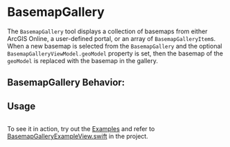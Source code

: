 # BasemapGallery

The `BasemapGallery` tool displays a collection of basemaps from either ArcGIS Online, a user-defined portal, or an array of `BasemapGalleryItem`s. When a new basemap is selected from the `BasemapGallery` and the optional `BasemapGalleryViewModel.geoModel` property is set, then the basemap of the `geoModel` is replaced with the basemap in the gallery.

## BasemapGallery Behavior:

## Usage

```swift
```

To see it in action, try out the [Examples](../../Examples) and refer to [BasemapGalleryExampleView.swift](../../Examples/Examples/BasemapGalleryExampleView.swift) in the project.
